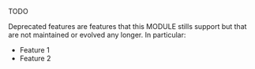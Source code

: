 TODO

Deprecated features are features that this MODULE stills support but that are not maintained or evolved any longer. In particular:

* Feature 1
* Feature 2

